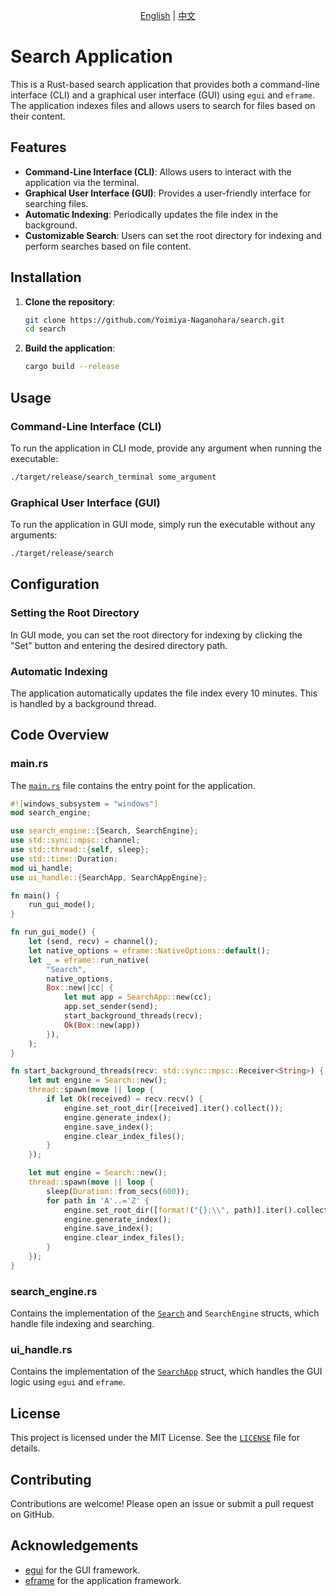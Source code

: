 <div align=center>

 [English](README.md) | [中文](README_CN.md) 

</div>

# Search Application

This is a Rust-based search application that provides both a command-line interface (CLI) and a graphical user interface (GUI) using `egui` and `eframe`. The application indexes files and allows users to search for files based on their content.

## Features

- **Command-Line Interface (CLI)**: Allows users to interact with the application via the terminal.
- **Graphical User Interface (GUI)**: Provides a user-friendly interface for searching files.
- **Automatic Indexing**: Periodically updates the file index in the background.
- **Customizable Search**: Users can set the root directory for indexing and perform searches based on file content.

## Installation

1. **Clone the repository**:
    ```sh
    git clone https://github.com/Yoimiya-Naganohara/search.git
    cd search
    ```

2. **Build the application**:
    ```sh
    cargo build --release
    ```

## Usage

### Command-Line Interface (CLI)

To run the application in CLI mode, provide any argument when running the executable:
```sh
./target/release/search_terminal some_argument
```

### Graphical User Interface (GUI)

To run the application in GUI mode, simply run the executable without any arguments:
```sh
./target/release/search
```

## Configuration

### Setting the Root Directory

In GUI mode, you can set the root directory for indexing by clicking the "Set" button and entering the desired directory path.

### Automatic Indexing

The application automatically updates the file index every 10 minutes. This is handled by a background thread.

## Code Overview

### main.rs

The [`main.rs`](command:_github.copilot.openRelativePath?%5B%7B%22scheme%22%3A%22file%22%2C%22authority%22%3A%22%22%2C%22path%22%3A%22%2Fd%3A%2Fsearch%2Fsrc%2Fmain.rs%22%2C%22query%22%3A%22%22%2C%22fragment%22%3A%22%22%7D%2C%2266d6ebe7-0450-42af-977c-2ff64ac7f4b4%22%5D "d:\search\src\main.rs") file contains the entry point for the application. 

```rust
#![windows_subsystem = "windows"]
mod search_engine;

use search_engine::{Search, SearchEngine};
use std::sync::mpsc::channel;
use std::thread::{self, sleep};
use std::time::Duration;
mod ui_handle;
use ui_handle::{SearchApp, SearchAppEngine};

fn main() {
    run_gui_mode();
}

fn run_gui_mode() {
    let (send, recv) = channel();
    let native_options = eframe::NativeOptions::default();
    let _ = eframe::run_native(
        "Search",
        native_options,
        Box::new(|cc| {
            let mut app = SearchApp::new(cc);
            app.set_sender(send);
            start_background_threads(recv);
            Ok(Box::new(app))
        }),
    );
}

fn start_background_threads(recv: std::sync::mpsc::Receiver<String>) {
    let mut engine = Search::new();
    thread::spawn(move || loop {
        if let Ok(received) = recv.recv() {
            engine.set_root_dir([received].iter().collect());
            engine.generate_index();
            engine.save_index();
            engine.clear_index_files();
        }
    });

    let mut engine = Search::new();
    thread::spawn(move || loop {
        sleep(Duration::from_secs(600));
        for path in 'A'..='Z' {
            engine.set_root_dir([format!("{}:\\", path)].iter().collect());
            engine.generate_index();
            engine.save_index();
            engine.clear_index_files();
        }
    });
}
```

### search_engine.rs

Contains the implementation of the [`Search`](command:_github.copilot.openSymbolFromReferences?%5B%22%22%2C%5B%7B%22uri%22%3A%7B%22scheme%22%3A%22file%22%2C%22authority%22%3A%22%22%2C%22path%22%3A%22%2Fd%3A%2Fsearch%2Fsrc%2Fmain.rs%22%2C%22query%22%3A%22%22%2C%22fragment%22%3A%22%22%7D%2C%22pos%22%3A%7B%22line%22%3A30%2C%22character%22%3A21%7D%7D%5D%2C%2266d6ebe7-0450-42af-977c-2ff64ac7f4b4%22%5D "Go to definition") and `SearchEngine` structs, which handle file indexing and searching.

### ui_handle.rs

Contains the implementation of the [`SearchApp`](command:_github.copilot.openSymbolFromReferences?%5B%22%22%2C%5B%7B%22uri%22%3A%7B%22scheme%22%3A%22file%22%2C%22authority%22%3A%22%22%2C%22path%22%3A%22%2Fd%3A%2Fsearch%2Fsrc%2Fmain.rs%22%2C%22query%22%3A%22%22%2C%22fragment%22%3A%22%22%7D%2C%22pos%22%3A%7B%22line%22%3A21%2C%22character%22%3A26%7D%7D%5D%2C%2266d6ebe7-0450-42af-977c-2ff64ac7f4b4%22%5D "Go to definition") struct, which handles the GUI logic using `egui` and `eframe`.

## License

This project is licensed under the MIT License. See the [`LICENSE`](command:_github.copilot.openRelativePath?%5B%7B%22scheme%22%3A%22file%22%2C%22authority%22%3A%22%22%2C%22path%22%3A%22%2Fd%3A%2Fsearch%2FLICENSE%22%2C%22query%22%3A%22%22%2C%22fragment%22%3A%22%22%7D%2C%2266d6ebe7-0450-42af-977c-2ff64ac7f4b4%22%5D "d:\search\LICENSE") file for details.

## Contributing

Contributions are welcome! Please open an issue or submit a pull request on GitHub.

## Acknowledgements

- [egui](https://github.com/emilk/egui) for the GUI framework.
- [eframe](https://github.com/emilk/eframe) for the application framework.
